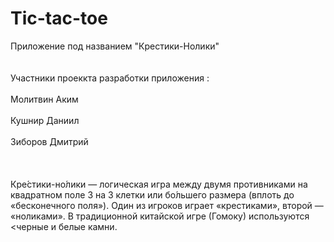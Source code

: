 # Tic-tac-toe<br>
Приложение под названием "Крестики-Нолики"<br><br><br>
Участники проеккта разработки приложения :<br><br>
Молитвин Аким<br><br>
Кушнир Даниил<br><br>
Зиборов Дмитрий <br>
<br>
<br>
<br>
Кре́стики-но́лики — логическая игра между двумя противниками на квадратном поле 3 на 3 клетки или бо́льшего размера (вплоть до «бесконечного поля»). Один из игроков играет «крестиками», второй — «ноликами». В традиционной китайской игре (Гомоку) используются <черные и белые камни.
